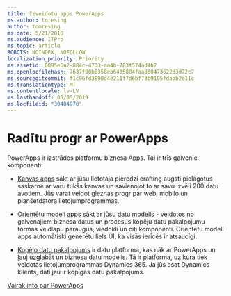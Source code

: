 ```yaml
---
title: Izveidotu apps PowerApps
ms.author: toresing
author: tomresing
ms.date: 5/21/2018
ms.audience: ITPro
ms.topic: article
ROBOTS: NOINDEX, NOFOLLOW
localization_priority: Priority
ms.assetid: 0095e6a2-884c-4733-aa4b-783f574ad4b7
ms.openlocfilehash: 7637f90b0358eb6435884faa860473622d3d72c7
ms.sourcegitcommit: f1c96fd3890d4e211f7d6bf73b9105fdaab2e11c
ms.translationtype: MT
ms.contentlocale: lv-LV
ms.lasthandoff: 03/05/2019
ms.locfileid: "30404970"
---
```

# <a name="create-apps-with-powerapps"></a>Radītu progr ar PowerApps

PowerApps ir izstrādes platformu biznesa Apps. Tai ir trīs galvenie komponenti: 
  
- [Kanvas apps](https://go.microsoft.com/fwlink/?linkid=874495) sākt ar jūsu lietotāja pieredzi crafting augsti pielāgotus saskarne ar varu tukšs kanvas un savienojot to ar savu izvēli 200 datu avotiem. Jūs varat veidot gleznas progr par web, mobilo un planšetdatora lietojumprogrammas. 
    
- [Orientētu modeli apps](https://go.microsoft.com/fwlink/?linkid=874496) sākt ar jūsu datu modelis - veidotos no galvenajiem biznesa datus un procesus kopēju datu pakalpojumu formas veidlapu paraugus, viedokli un citi komponenti. Orientētu modeli apps automātiski ģenerētu liels UI, ka visās ierīcēs ir atsaucīgi. 
    
- [Kopējo datu pakalpojums](https://go.microsoft.com/fwlink/?linkid=874497) ir datu platforma, kas nāk ar PowerApps un ļauj uzglabāt un biznesa datu modelis. Tā ir platforma, uz kura tiek veidotas lietojumprogrammas Dynamics 365. Ja jūs esat Dynamics klients, dati jau ir kopīgas datu pakalpojums. 
    
[Vairāk info par PowerApps](https://go.microsoft.com/fwlink/?linkid=874498)
  

